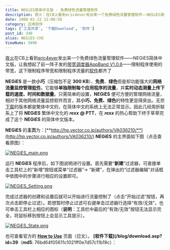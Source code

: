 ```yaml
---
title: NEGiES简体中文版 - 免费绿色流量管理软件
description: 夜火：在CB上看到eric4ever发出来一个免费绿色流量管理软件——NEGiES简体中文版，让我想起了前一阵子发的带宽调度器AppBandV1.0.6——限制程序使用的带宽，这下限制程序带宽和限制程序流量的软件都齐了
date: 2008-01-22 12:00:59
category: 应用软件
tags: ['工具共享', '下载Download', '软件']
post_id: 340
alias: NEGiES-CHS
ViewNums: 5896
---
```


[夜火](/blog/)在CB上看到[eric4ever](http://http//eric4ever.yo2.cn/)发出来一个免费绿色流量管理软件——NEGiES简体中文版，让我想起了前一阵子发的[带宽调度器AppBand V1.0.6](/blog/appband-v106)——限制程序使用的带宽，这下限制程序带宽和限制程序流量的[软件](/tags/%E8%BD%AF%E4%BB%B6)都齐了

**NEGiES** 是一款**小巧**（压缩包不足 **300 KB**）、**免费**、**绿色**但是却功能强大的**网络流量监控管理[软件](/tags/%E8%BD%AF%E4%BB%B6)**。它能够**单独限制每个应用程序的流量**，并**实时动态测量上传下载的速度、时间和数据量**。只需简单的设置，**NEGiES** 便可方便的管理网络流量，相对于其他网络流量监控软件而言，其**小巧、免费、绿色**的特性更显得突出。无奈[下载](/tags/%E4%B8%8B%E8%BD%BDDownload)的版本都是繁体中文的，在简体中文的系统上无法正常显示。因此几经周折联系上了将 **NEGiES** 繁体中文化的 ***rexx*** **@ PTT**，在 ***rexx*** 的热心帮助下终于草草完成了这个 **NEGiES** 的简体中文版本。

**NEGiES** 的**主页**为：[**http://hp.vector.co.jp/authors/VA036210/**](http://hp.vector.co.jp/authors/VA036210/)
**NEGiES** 的主界面如下图（点击查看原图）：

[![NEGiES_main.png](http://image.cache.yo2blog.com/wp-content/uploads/83/8361/2008/01/negies_main.thumbnail.png)](http://image.cache.yo2blog.com/wp-content/uploads/83/8361/2008/01/negies_main.png)

运行 **NEGiES** 程序后，如下图说明进行设置。首先需要“**新建**”过滤器，可直接单击工具栏上的“新增”按钮或菜单“过滤器”-> “新建”，在弹出的“过滤器编辑”对话框中依图中的步骤进行相应的设置即可。

[![NEGiES_Setting.png](http://image.cache.yo2blog.com/wp-content/uploads/83/8361/2008/01/negies_setting.thumbnail.png)](http://image.cache.yo2blog.com/wp-content/uploads/83/8361/2008/01/negies_setting.png)

完成过滤器的创建和设置后就可以开始进行流量控制了（点击“开始过滤”按钮，再次点击即停止过滤）。若想暂时停止过滤可右键单击过滤器行选择“有效/无效”，也可单击工具栏上相应的图标（**说明**：工具栏中最后的“有效/无效”按钮无法显示完全，将鼠标移到按钮上会显示工具提示）。

[![NEGiES_State.png](http://image.cache.yo2blog.com/wp-content/uploads/83/8361/2008/01/negies_state.thumbnail.png)](http://image.cache.yo2blog.com/wp-content/uploads/83/8361/2008/01/negies_state.png)

也可查看官方的 [**How to Use**](http://hp.vector.co.jp/authors/VA036210/howtouse1.html) 页面（日文）。
**[软件下载](/blog/download.asp?id=39**（**md5**: 76bd64f05611c1021ff0e7d57c11b19c）：

